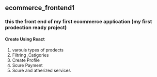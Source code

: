 ## ecommerce_frontend1
### this the front end of my first ecommerce application (my first prodection ready project) 
#### Create Using React 
1) varouis types of prodects
2) Filtring ,Catigories
3) Create Profile
4) Scure Payment
5) Scure and atherized services 
   

